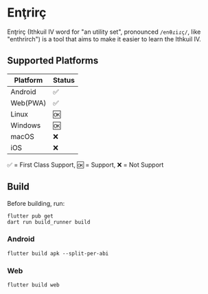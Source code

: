 # Enţrirç

Enţrirç (Ithkuil IV word for "an utility set", pronounced `/enθɾiɾç/`, like "enthrirch") is a tool that aims to make it easier to learn the Ithkuil IV.

## Supported Platforms

| Platform  | Status |
| --------- | ------ |
| Android   | ✅     |
| Web(PWA) | ✅     |
| Linux     | 🆗     |
| Windows   | 🆗     |
| macOS     | ❌     |
| iOS       | ❌     |

✅ = First Class Support, 🆗 = Support, ❌ = Not Support

## Build

Before building, run:

```command
flutter pub get
dart run build_runner build
```

### Android

```command
flutter build apk --split-per-abi
```

### Web

```command
flutter build web
```
